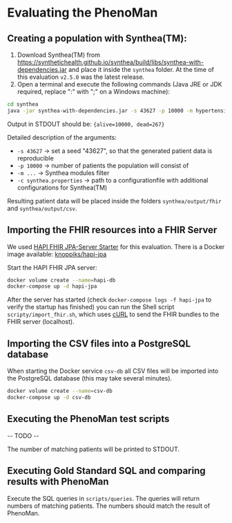 # Evaluating the PhenoMan

## Creating a population with Synthea(TM):

1. Download Synthea(TM) from https://synthetichealth.github.io/synthea/build/libs/synthea-with-dependencies.jar
   and place it inside the `synthea` folder. At the time of this evaluation `v2.5.0` was the latest release.
2. Open a terminal and execute the following commands (Java JRE or JDK required, replace ":" with ";" on a Windows machine):
```bash
cd synthea
java -jar synthea-with-dependencies.jar -s 43627 -p 10000 -m hypertension:metabolic*:wellness*:asthma:bronchitis:allerg* -c synthea.properties
```
Output in STDOUT should be: `{alive=10000, dead=267}`

Detailed description of the arguments:
* `-s 43627` -> set a seed "43627", so that the generated patient data is reproducible
* `-p 10000` -> number of patients the population will consist of
* `-m ...` -> Synthea modules filter
* `-c synthea.properties` -> path to a configurationfile with additional configurations for Synthea(TM)

Resulting patient data will be placed inside the folders `synthea/output/fhir` and `synthea/output/csv`.

## Importing the FHIR resources into a FHIR Server

We used [HAPI FHIR JPA-Server Starter](https://github.com/hapifhir/hapi-fhir-jpaserver-starter) for this evaluation.
There is a Docker image available: [knoppiks/hapi-jpa](https://hub.docker.com/r/knoppiks/hapi-jpa)

Start the HAPI FHIR JPA server:

```sh
docker volume create --name=hapi-db
docker-compose up -d hapi-jpa
```

After the server has started (check `docker-compose logs -f hapi-jpa` to verify the startup has finished) you can run the Shell script `scripty/import_fhir.sh`, which uses [cURL](https://curl.haxx.se) to send the FHIR bundles to the FHIR server (localhost).

## Importing the CSV files into a PostgreSQL database

When starting the Docker service `csv-db` all CSV files will be imported into the PostgreSQL database (this may take several minutes).

```sh
docker volume create --name=csv-db
docker-compose up -d csv-db
```

## Executing the PhenoMan test scripts

-- TODO --

The number of matching patients will be printed to STDOUT.

## Executing Gold Standard SQL and comparing results with PhenoMan

Execute the SQL queries in `scripts/queries`. The queries will return numbers of matching patients. The numbers should match the result of PhenoMan.
